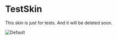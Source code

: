 # TestSkin

This skin is just for tests. And it will be deleted soon.

![Default](https://github.com/sunengine/SunEngine.Skins/blob/master/TestSkin/preview.png)
